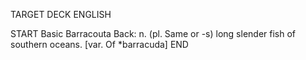 TARGET DECK
ENGLISH

START
Basic
Barracouta
Back: n. (pl. Same or -s) long slender fish of southern oceans. [var. Of *barracuda]
END
